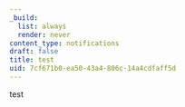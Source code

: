 ```yaml
---
_build:
  list: always
  render: never
content_type: notifications
draft: false
title: test
uid: 7cf671b0-ea50-43a4-806c-14a4cdfaff5d
---
```

test